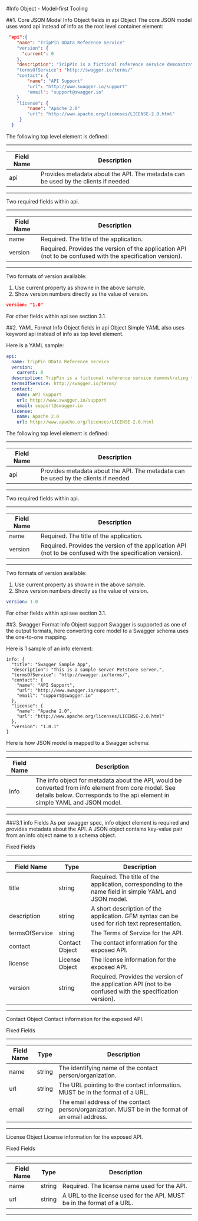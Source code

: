 #Info Object - Model-first Tooling

##1.	Core JSON Model Info Object fields in api Object
The core JSON model uses word api instead of info as the root level container element:

```JSON
 "api":{
    "name": "TripPin OData Reference Service"
    "version": {
      "current": 0
    },
    "description": "TripPin is a fictional reference service demonstrating the capabilities of OData v4."
    "termsOfService": "http://swagger.io/terms/"
    "contact": {
        "name": "API Support"
        "url": "http://www.swagger.io/support"
        "email": "support@swagger.io"
    }
    "license": {
        "name": "Apache 2.0"
        "url": "http://www.apache.org/licenses/LICENSE-2.0.html"
     }
  }
```

The following top level element is defined:

----------------------------
Field Name|	Description
-----------|----------------
api	| Provides metadata about the API. The metadata can be used by the clients if needed
------------------------------------------------------------

Two required fields within api.

----------------------------
Field Name|	Description
-----------|----------------
name	| Required. The title of the application.
version	| Required. Provides the version of the application API (not to be confused with the specification version).
------------------------------------------------------------

Two formats of version available:

1. Use current property as showne in the above sample.
2. Show version numbers directly as the value of version.

```JSON
version: "1.0"
```

For other fields within api see section 3.1.

##2.	YAML Format Info Object fields in api Object
Simple YAML also uses keyword api instead of info as top level element.

Here is a YAML sample:

```YAML
api:
  name: TripPin OData Reference Service
  version:
    current: 0
  description: TripPin is a fictional reference service demonstrating the capabilities of OData v4.
  termsOfService: http://swagger.io/terms/
  contact:
    name: API Support
    url: http://www.swagger.io/support
    email: support@swagger.io
  license:
    name: Apache 2.0
    url: http://www.apache.org/licenses/LICENSE-2.0.html
```

The following top level element is defined:

----------------------------
Field Name|	Description|
-----------|----------------
api	| Provides metadata about the API. The metadata can be used by the clients if needed
------------------------------------------------------------

Two required fields within api.

----------------------------
Field Name|	Description
-----------|----------------
name	| Required. The title of the application.
version	| Required. Provides the version of the application API (not to be confused with the specification version).
------------------------------------------------------------

Two formats of version available:

1. Use current property as showne in the above sample.
2. Show version numbers directly as the value of version.

```YAML
version: 1.0
```

For other fields within api see section 3.1.

##3.	Swagger Format Info Object support
Swagger is supported as one of the output formats, here converting core model to a Swagger schema uses the one-to-one mapping.

Here is 1 sample of an info element:

```SWAGGER
info: {
  "title": "Swagger Sample App",
  "description": "This is a sample server Petstore server.",
  "termsOfService": "http://swagger.io/terms/",
  "contact": {
    "name": "API Support",
    "url": "http://www.swagger.io/support",
    "email": "support@swagger.io"
  },
  "license": {
    "name": "Apache 2.0",
    "url": "http://www.apache.org/licenses/LICENSE-2.0.html"
  },
  "version": "1.0.1"
}
```

Here is how JSON model is mapped to a Swagger schema:

----------------------------
Field Name|	Description|
-----------|----------------
info	| The info object for metadata about the API, would be converted from info element from core model. See details below. Corresponds to the api element in simple YAML and JSON model.
------------------------------------------------------------

###3.1	info Fields
As per swagger spec, info object element is required and provides metadata about the API. A JSON object contains key-value pair from an info object name to a schema object.

Fixed Fields

----------------------------
Field Name|	Type |Description
-----------|-----|-----------
title	|string|	Required. The title of the application, corresponding to the name field in simple YAML and JSON model.
description	|string|	A short description of the application. GFM syntax can be used for rich text representation.
termsOfService	|string|	The Terms of Service for the API.
contact	|Contact Object| The contact information for the exposed API.
license	|License Object| The license information for the exposed API.
version	|string|	Required. Provides the version of the application API (not to be confused with the specification version).
----------------------------------------------------------------------------------------------

Contact Object
Contact information for the exposed API.

Fixed Fields

----------------------------
Field Name|	Type |Description
-----------|-----|-----------
name	|string|	The identifying name of the contact person/organization.
url	|string|	The URL pointing to the contact information. MUST be in the format of a URL.
email	|string|	The email address of the contact person/organization. MUST be in the format of an email address.
--------------------------------------------------------------------------------------------------

License Object
License information for the exposed API.

Fixed Fields

----------------------------
Field Name|	Type |Description
-----------|-----|-----------
name	|string|	Required. The license name used for the API.
url	|string|	A URL to the license used for the API. MUST be in the format of a URL.
-------------------------------------------------------------------------------------
